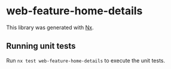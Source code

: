 # web-feature-home-details

This library was generated with [Nx](https://nx.dev).

## Running unit tests

Run `nx test web-feature-home-details` to execute the unit tests.

